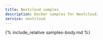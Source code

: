 ```yaml
---
title: Nextcloud samples
description: Docker samples for Nextcloud.
service: nextcloud
---
```


{% include_relative samples-body.md %}